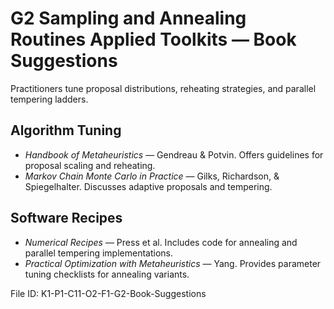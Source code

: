 # G2 Sampling and Annealing Routines Applied Toolkits — Book Suggestions

Practitioners tune proposal distributions, reheating strategies, and parallel tempering ladders.

## Algorithm Tuning
* *Handbook of Metaheuristics* — Gendreau & Potvin. Offers guidelines for proposal scaling and reheating.
* *Markov Chain Monte Carlo in Practice* — Gilks, Richardson, & Spiegelhalter. Discusses adaptive proposals and tempering.
## Software Recipes
* *Numerical Recipes* — Press et al. Includes code for annealing and parallel tempering implementations.
* *Practical Optimization with Metaheuristics* — Yang. Provides parameter tuning checklists for annealing variants.

File ID: K1-P1-C11-O2-F1-G2-Book-Suggestions
